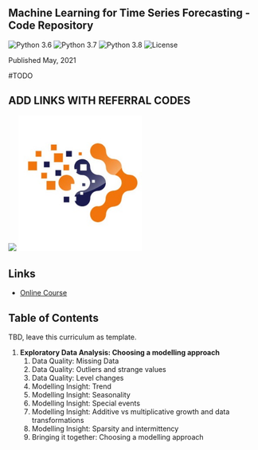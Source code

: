 ﻿## Machine Learning for Time Series Forecasting - Code Repository

![Python 3.6](https://img.shields.io/badge/python-3.6-success.svg)
![Python 3.7](https://img.shields.io/badge/python-3.7-success.svg)
![Python 3.8](https://img.shields.io/badge/python-3.8-success.svg)
![License](https://img.shields.io/badge/license-BSD-success.svg)

Published May, 2021

#TODO
## ADD LINKS WITH REFERRAL CODES

[<img src="./mltsf.png" width="248">](https://www.udemy.com/course/machine-learning-for-time-series-forecasting)  [<img src="./trainindata.png" width="248">](https://www.trainindata.com)

## Links

- [Online Course](https://www.udemy.com/course/machine-learning-for-time-series-forecasting)


## Table of Contents

TBD, leave this curriculum as template.

1. **Exploratory Data Analysis: Choosing a modelling approach**
	1. Data Quality: Missing Data
	2. Data Quality: Outliers and strange values
	3. Data Quality: Level changes 
	4. Modelling Insight: Trend
	5. Modelling Insight: Seasonality
	6. Modelling Insight: Special events
	7. Modelling Insight: Additive vs multiplicative growth and data transformations
	8. Modelling Insight: Sparsity and intermittency
	9. Bringing it together: Choosing a modelling approach
	
